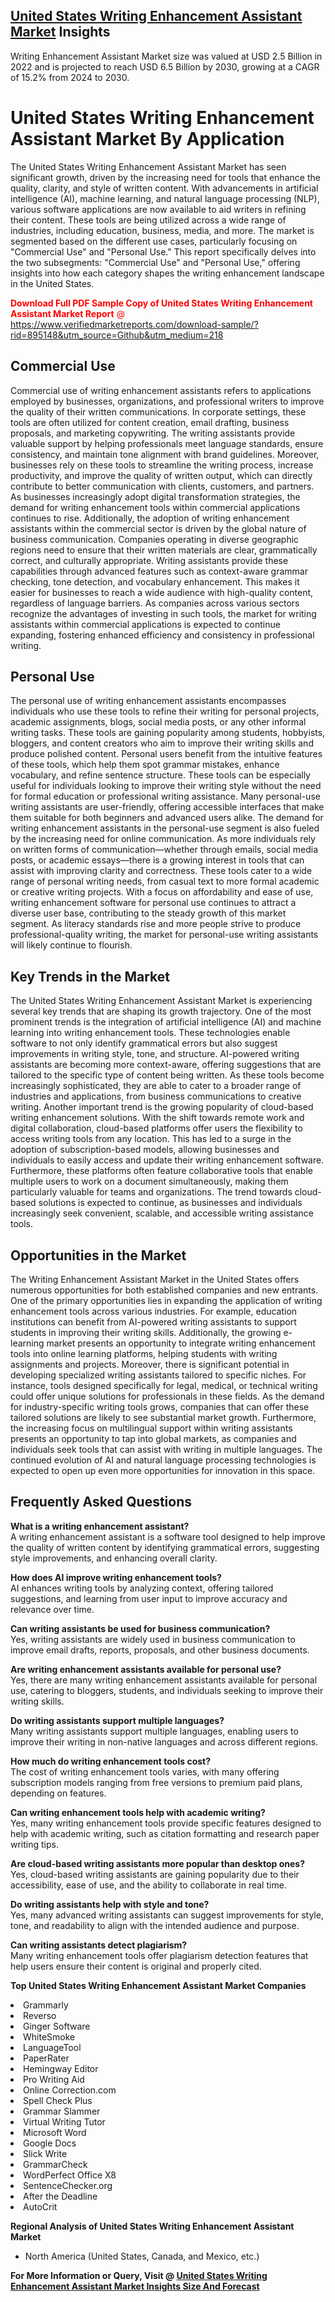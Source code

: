 <h2><a href="https://www.verifiedmarketreports.com/download-sample/?rid=895148&amp;utm_source=Github&amp;utm_medium=218" target="_blank">United States Writing Enhancement Assistant Market</a> Insights</h2><p>Writing Enhancement Assistant Market size was valued at USD 2.5 Billion in 2022 and is projected to reach USD 6.5 Billion by 2030, growing at a CAGR of 15.2% from 2024 to 2030.</p><p><h1>United States Writing Enhancement Assistant Market By Application</h1> <p>The United States Writing Enhancement Assistant Market has seen significant growth, driven by the increasing need for tools that enhance the quality, clarity, and style of written content. With advancements in artificial intelligence (AI), machine learning, and natural language processing (NLP), various software applications are now available to aid writers in refining their content. These tools are being utilized across a wide range of industries, including education, business, media, and more. The market is segmented based on the different use cases, particularly focusing on "Commercial Use" and "Personal Use." This report specifically delves into the two subsegments: "Commercial Use" and "Personal Use," offering insights into how each category shapes the writing enhancement landscape in the United States. <p><span class=""><span style="color: #ff0000;"><strong>Download Full PDF Sample Copy of United States Writing Enhancement Assistant Market Report</strong> @ </span><a href="https://www.verifiedmarketreports.com/download-sample/?rid=895148&amp;utm_source=Github&amp;utm_medium=218" target="_blank">https://www.verifiedmarketreports.com/download-sample/?rid=895148&amp;utm_source=Github&amp;utm_medium=218</a></span></p></p> <h2>Commercial Use</h2> <p>Commercial use of writing enhancement assistants refers to applications employed by businesses, organizations, and professional writers to improve the quality of their written communications. In corporate settings, these tools are often utilized for content creation, email drafting, business proposals, and marketing copywriting. The writing assistants provide valuable support by helping professionals meet language standards, ensure consistency, and maintain tone alignment with brand guidelines. Moreover, businesses rely on these tools to streamline the writing process, increase productivity, and improve the quality of written output, which can directly contribute to better communication with clients, customers, and partners. As businesses increasingly adopt digital transformation strategies, the demand for writing enhancement tools within commercial applications continues to rise. Additionally, the adoption of writing enhancement assistants within the commercial sector is driven by the global nature of business communication. Companies operating in diverse geographic regions need to ensure that their written materials are clear, grammatically correct, and culturally appropriate. Writing assistants provide these capabilities through advanced features such as context-aware grammar checking, tone detection, and vocabulary enhancement. This makes it easier for businesses to reach a wide audience with high-quality content, regardless of language barriers. As companies across various sectors recognize the advantages of investing in such tools, the market for writing assistants within commercial applications is expected to continue expanding, fostering enhanced efficiency and consistency in professional writing. <h2>Personal Use</h2> <p>The personal use of writing enhancement assistants encompasses individuals who use these tools to refine their writing for personal projects, academic assignments, blogs, social media posts, or any other informal writing tasks. These tools are gaining popularity among students, hobbyists, bloggers, and content creators who aim to improve their writing skills and produce polished content. Personal users benefit from the intuitive features of these tools, which help them spot grammar mistakes, enhance vocabulary, and refine sentence structure. These tools can be especially useful for individuals looking to improve their writing style without the need for formal education or professional writing assistance. Many personal-use writing assistants are user-friendly, offering accessible interfaces that make them suitable for both beginners and advanced users alike. The demand for writing enhancement assistants in the personal-use segment is also fueled by the increasing need for online communication. As more individuals rely on written forms of communication—whether through emails, social media posts, or academic essays—there is a growing interest in tools that can assist with improving clarity and correctness. These tools cater to a wide range of personal writing needs, from casual text to more formal academic or creative writing projects. With a focus on affordability and ease of use, writing enhancement software for personal use continues to attract a diverse user base, contributing to the steady growth of this market segment. As literacy standards rise and more people strive to produce professional-quality writing, the market for personal-use writing assistants will likely continue to flourish. <h2>Key Trends in the Market</h2> <p>The United States Writing Enhancement Assistant Market is experiencing several key trends that are shaping its growth trajectory. One of the most prominent trends is the integration of artificial intelligence (AI) and machine learning into writing enhancement tools. These technologies enable software to not only identify grammatical errors but also suggest improvements in writing style, tone, and structure. AI-powered writing assistants are becoming more context-aware, offering suggestions that are tailored to the specific type of content being written. As these tools become increasingly sophisticated, they are able to cater to a broader range of industries and applications, from business communications to creative writing. Another important trend is the growing popularity of cloud-based writing enhancement solutions. With the shift towards remote work and digital collaboration, cloud-based platforms offer users the flexibility to access writing tools from any location. This has led to a surge in the adoption of subscription-based models, allowing businesses and individuals to easily access and update their writing enhancement software. Furthermore, these platforms often feature collaborative tools that enable multiple users to work on a document simultaneously, making them particularly valuable for teams and organizations. The trend towards cloud-based solutions is expected to continue, as businesses and individuals increasingly seek convenient, scalable, and accessible writing assistance tools. <h2>Opportunities in the Market</h2> <p>The Writing Enhancement Assistant Market in the United States offers numerous opportunities for both established companies and new entrants. One of the primary opportunities lies in expanding the application of writing enhancement tools across various industries. For example, education institutions can benefit from AI-powered writing assistants to support students in improving their writing skills. Additionally, the growing e-learning market presents an opportunity to integrate writing enhancement tools into online learning platforms, helping students with writing assignments and projects. Moreover, there is significant potential in developing specialized writing assistants tailored to specific niches. For instance, tools designed specifically for legal, medical, or technical writing could offer unique solutions for professionals in these fields. As the demand for industry-specific writing tools grows, companies that can offer these tailored solutions are likely to see substantial market growth. Furthermore, the increasing focus on multilingual support within writing assistants presents an opportunity to tap into global markets, as companies and individuals seek tools that can assist with writing in multiple languages. The continued evolution of AI and natural language processing technologies is expected to open up even more opportunities for innovation in this space. <h2>Frequently Asked Questions</h2> <p><strong>What is a writing enhancement assistant?</strong> <br> A writing enhancement assistant is a software tool designed to help improve the quality of written content by identifying grammatical errors, suggesting style improvements, and enhancing overall clarity.</p> <p><strong>How does AI improve writing enhancement tools?</strong> <br> AI enhances writing tools by analyzing context, offering tailored suggestions, and learning from user input to improve accuracy and relevance over time.</p> <p><strong>Can writing assistants be used for business communication?</strong> <br> Yes, writing assistants are widely used in business communication to improve email drafts, reports, proposals, and other business documents.</p> <p><strong>Are writing enhancement assistants available for personal use?</strong> <br> Yes, there are many writing enhancement assistants available for personal use, catering to bloggers, students, and individuals seeking to improve their writing skills.</p> <p><strong>Do writing assistants support multiple languages?</strong> <br> Many writing assistants support multiple languages, enabling users to improve their writing in non-native languages and across different regions.</p> <p><strong>How much do writing enhancement tools cost?</strong> <br> The cost of writing enhancement tools varies, with many offering subscription models ranging from free versions to premium paid plans, depending on features.</p> <p><strong>Can writing enhancement tools help with academic writing?</strong> <br> Yes, many writing enhancement tools provide specific features designed to help with academic writing, such as citation formatting and research paper writing tips.</p> <p><strong>Are cloud-based writing assistants more popular than desktop ones?</strong> <br> Yes, cloud-based writing assistants are gaining popularity due to their accessibility, ease of use, and the ability to collaborate in real time.</p> <p><strong>Do writing assistants help with style and tone?</strong> <br> Yes, many advanced writing assistants can suggest improvements for style, tone, and readability to align with the intended audience and purpose.</p> <p><strong>Can writing assistants detect plagiarism?</strong> <br> Many writing enhancement tools offer plagiarism detection features that help users ensure their content is original and properly cited.</p> </p><p><strong>Top United States Writing Enhancement Assistant Market Companies</strong></p><div data-test-id=""><p><li>Grammarly</li><li> Reverso</li><li> Ginger Software</li><li> WhiteSmoke</li><li> LanguageTool</li><li> PaperRater</li><li> Hemingway Editor</li><li> Pro Writing Aid</li><li> Online Correction.com</li><li> Spell Check Plus</li><li> Grammar Slammer</li><li> Virtual Writing Tutor</li><li> Microsoft Word</li><li> Google Docs</li><li> Slick Write</li><li> GrammarCheck</li><li> WordPerfect Office X8</li><li> SentenceChecker.org</li><li> After the Deadline</li><li> AutoCrit</li></p><div><strong>Regional Analysis of&nbsp;United States Writing Enhancement Assistant Market</strong></div><ul><li dir="ltr"><p dir="ltr">North America&nbsp;(United States, Canada, and Mexico, etc.)</p></li></ul><p><strong>For More Information or Query, Visit @&nbsp;</strong><strong><a href="https://www.verifiedmarketreports.com/product/writing-enhancement-assistant-market/?utm_source=Github&amp;utm_medium=218" target="_blank">United States Writing Enhancement Assistant Market Insights Size And Forecast</a></strong></p></div>
